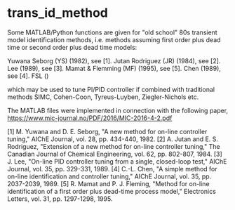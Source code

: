 # trans_id_method

Some MATLAB/Python functions are given for "old school" 80s transient model identification methods, i.e. methods assuming first order plus dead time or second order plus dead time models:

Yuwana Seborg (YS) (1982), see [1].
Jutan Rodriguez (JR) (1984), see [2].
Lee (1989), see [3].
Mamat & Flemming (MF) (1995), see [5].
Chen (1989), see [4].
FSL ()

which may be used to tune PI/PID controller if combined with traditional methods SIMC, Cohen-Coon, Tyreus-Luyben, Ziegler-Nichols etc.

The MATLAB files were implemented in connection with the following paper,
https://www.mic-journal.no/PDF/2016/MIC-2016-4-2.pdf


[1] M. Yuwana and D. E. Seborg, "A new method for on-line controller tuning," AIChE
Journal, vol. 28, pp. 434-440, 1982.
[2] A. Jutan and E. S. Rodriguez, "Extension of a new method for on-line controller
tuning," The Canadian Journal of Chemical Engineering, vol. 62, pp. 802-807, 1984.
[3] J. Lee, "On-line PID controller tuning from a single, closed-loop test," AIChE
Journal, vol. 35, pp. 329-331, 1989.
[4] C.-L. Chen, "A simple method for on-line identification and controller tuning,"
AIChE Journal, vol. 35, pp. 2037-2039, 1989.
[5] R. Mamat and P. J. Fleming, "Method for on-line identification of a first order plus dead-time process model," Electronics Letters, vol. 31, pp. 1297-1298, 1995.
